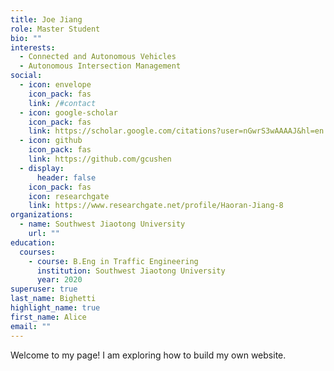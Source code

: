 ```yaml
---
title: Joe Jiang
role: Master Student
bio: ""
interests:
  - Connected and Autonomous Vehicles
  - Autonomous Intersection Management
social:
  - icon: envelope
    icon_pack: fas
    link: /#contact
  - icon: google-scholar
    icon_pack: fas
    link: https://scholar.google.com/citations?user=nGwrS3wAAAAJ&hl=en
  - icon: github
    icon_pack: fas
    link: https://github.com/gcushen
  - display:
      header: false
    icon_pack: fas
    icon: researchgate
    link: https://www.researchgate.net/profile/Haoran-Jiang-8
organizations:
  - name: Southwest Jiaotong University
    url: ""
education:
  courses:
    - course: B.Eng in Traffic Engineering
      institution: Southwest Jiaotong University
      year: 2020
superuser: true
last_name: Bighetti
highlight_name: true
first_name: Alice
email: ""
---
```

W﻿elcome to my page! I am exploring how to build my own website.